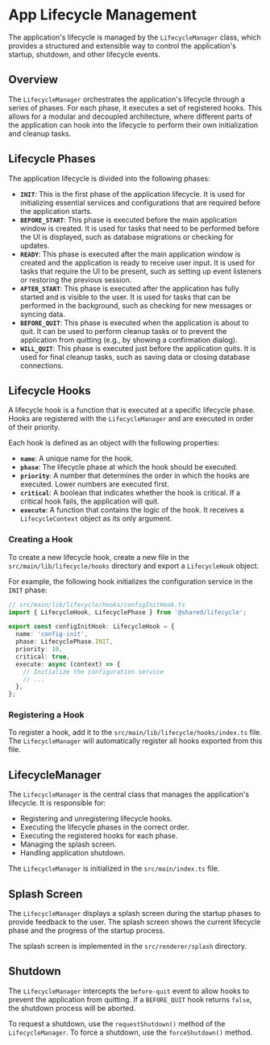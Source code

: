 
# App Lifecycle Management

The application's lifecycle is managed by the `LifecycleManager` class, which provides a structured and extensible way to control the application's startup, shutdown, and other lifecycle events.

## Overview

The `LifecycleManager` orchestrates the application's lifecycle through a series of phases. For each phase, it executes a set of registered hooks. This allows for a modular and decoupled architecture, where different parts of the application can hook into the lifecycle to perform their own initialization and cleanup tasks.

## Lifecycle Phases

The application lifecycle is divided into the following phases:

- **`INIT`**: This is the first phase of the application lifecycle. It is used for initializing essential services and configurations that are required before the application starts.
- **`BEFORE_START`**: This phase is executed before the main application window is created. It is used for tasks that need to be performed before the UI is displayed, such as database migrations or checking for updates.
- **`READY`**: This phase is executed after the main application window is created and the application is ready to receive user input. It is used for tasks that require the UI to be present, such as setting up event listeners or restoring the previous session.
- **`AFTER_START`**: This phase is executed after the application has fully started and is visible to the user. It is used for tasks that can be performed in the background, such as checking for new messages or syncing data.
- **`BEFORE_QUIT`**: This phase is executed when the application is about to quit. It can be used to perform cleanup tasks or to prevent the application from quitting (e.g., by showing a confirmation dialog).
- **`WILL_QUIT`**: This phase is executed just before the application quits. It is used for final cleanup tasks, such as saving data or closing database connections.

## Lifecycle Hooks

A lifecycle hook is a function that is executed at a specific lifecycle phase. Hooks are registered with the `LifecycleManager` and are executed in order of their priority.

Each hook is defined as an object with the following properties:

- **`name`**: A unique name for the hook.
- **`phase`**: The lifecycle phase at which the hook should be executed.
- **`priority`**: A number that determines the order in which the hooks are executed. Lower numbers are executed first.
- **`critical`**: A boolean that indicates whether the hook is critical. If a critical hook fails, the application will quit.
- **`execute`**: A function that contains the logic of the hook. It receives a `LifecycleContext` object as its only argument.

### Creating a Hook

To create a new lifecycle hook, create a new file in the `src/main/lib/lifecycle/hooks` directory and export a `LifecycleHook` object.

For example, the following hook initializes the configuration service in the `INIT` phase:

```typescript
// src/main/lib/lifecycle/hooks/configInitHook.ts
import { LifecycleHook, LifecyclePhase } from '@shared/lifecycle';

export const configInitHook: LifecycleHook = {
  name: 'config-init',
  phase: LifecyclePhase.INIT,
  priority: 10,
  critical: true,
  execute: async (context) => {
    // Initialize the configuration service
    // ...
  },
};
```

### Registering a Hook

To register a hook, add it to the `src/main/lib/lifecycle/hooks/index.ts` file. The `LifecycleManager` will automatically register all hooks exported from this file.

## LifecycleManager

The `LifecycleManager` is the central class that manages the application's lifecycle. It is responsible for:

- Registering and unregistering lifecycle hooks.
- Executing the lifecycle phases in the correct order.
- Executing the registered hooks for each phase.
- Managing the splash screen.
- Handling application shutdown.

The `LifecycleManager` is initialized in the `src/main/index.ts` file.

## Splash Screen

The `LifecycleManager` displays a splash screen during the startup phases to provide feedback to the user. The splash screen shows the current lifecycle phase and the progress of the startup process.

The splash screen is implemented in the `src/renderer/splash` directory.

## Shutdown

The `LifecycleManager` intercepts the `before-quit` event to allow hooks to prevent the application from quitting. If a `BEFORE_QUIT` hook returns `false`, the shutdown process will be aborted.

To request a shutdown, use the `requestShutdown()` method of the `LifecycleManager`. To force a shutdown, use the `forceShutdown()` method.
